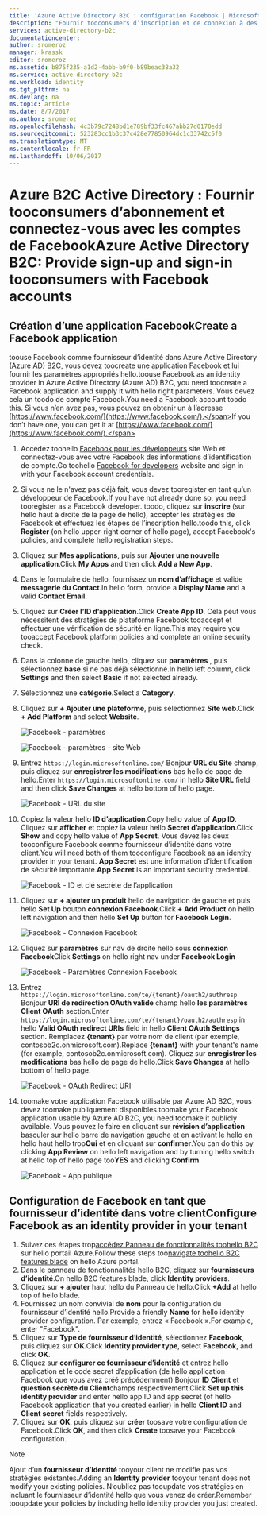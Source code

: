 ```yaml
---
title: 'Azure Active Directory B2C : configuration Facebook | Microsoft Docs'
description: "Fournir tooconsumers d’inscription et de connexion à des comptes de Facebook dans vos applications qui sont sécurisées par Azure Active Directory B2C."
services: active-directory-b2c
documentationcenter: 
author: sromeroz
manager: krassk
editor: sromeroz
ms.assetid: b875f235-a1d2-4abb-b9f0-b89beac38a32
ms.service: active-directory-b2c
ms.workload: identity
ms.tgt_pltfrm: na
ms.devlang: na
ms.topic: article
ms.date: 8/7/2017
ms.author: sromeroz
ms.openlocfilehash: 4c3b79c7248bd1e789bf33fc467abb27d0170edd
ms.sourcegitcommit: 523283cc1b3c37c428e77850964dc1c33742c5f0
ms.translationtype: MT
ms.contentlocale: fr-FR
ms.lasthandoff: 10/06/2017
---
```

# <a name="azure-active-directory-b2c-provide-sign-up-and-sign-in-tooconsumers-with-facebook-accounts"></a><span data-ttu-id="d20d9-103">Azure B2C Active Directory : Fournir tooconsumers d’abonnement et connectez-vous avec les comptes de Facebook</span><span class="sxs-lookup"><span data-stu-id="d20d9-103">Azure Active Directory B2C: Provide sign-up and sign-in tooconsumers with Facebook accounts</span></span>
## <a name="create-a-facebook-application"></a><span data-ttu-id="d20d9-104">Création d’une application Facebook</span><span class="sxs-lookup"><span data-stu-id="d20d9-104">Create a Facebook application</span></span>
<span data-ttu-id="d20d9-105">toouse Facebook comme fournisseur d’identité dans Azure Active Directory (Azure AD) B2C, vous devez toocreate une application Facebook et lui fournir les paramètres appropriés hello.</span><span class="sxs-lookup"><span data-stu-id="d20d9-105">toouse Facebook as an identity provider in Azure Active Directory (Azure AD) B2C, you need toocreate a Facebook application and supply it with hello right parameters.</span></span> <span data-ttu-id="d20d9-106">Vous devez cela un toodo de compte Facebook.</span><span class="sxs-lookup"><span data-stu-id="d20d9-106">You need a Facebook account toodo this.</span></span> <span data-ttu-id="d20d9-107">Si vous n’en avez pas, vous pouvez en obtenir un à l’adresse [https://www.facebook.com/](https://www.facebook.com/).</span><span class="sxs-lookup"><span data-stu-id="d20d9-107">If you don’t have one, you can get it at [https://www.facebook.com/](https://www.facebook.com/).</span></span>

1. <span data-ttu-id="d20d9-108">Accédez toohello [Facebook pour les développeurs](https://developers.facebook.com/) site Web et connectez-vous avec votre Facebook des informations d’identification de compte.</span><span class="sxs-lookup"><span data-stu-id="d20d9-108">Go toohello [Facebook for developers](https://developers.facebook.com/) website and sign in with your Facebook account credentials.</span></span>
2. <span data-ttu-id="d20d9-109">Si vous ne le n'avez pas déjà fait, vous devez tooregister en tant qu’un développeur de Facebook.</span><span class="sxs-lookup"><span data-stu-id="d20d9-109">If you have not already done so, you need tooregister as a Facebook developer.</span></span> <span data-ttu-id="d20d9-110">toodo, cliquez sur **inscrire** (sur hello haut à droite de la page de hello), accepter les stratégies de Facebook et effectuez les étapes de l’inscription hello.</span><span class="sxs-lookup"><span data-stu-id="d20d9-110">toodo this, click **Register** (on hello upper-right corner of hello page), accept Facebook's policies, and complete hello registration steps.</span></span>
3. <span data-ttu-id="d20d9-111">Cliquez sur **Mes applications**, puis sur **Ajouter une nouvelle application**.</span><span class="sxs-lookup"><span data-stu-id="d20d9-111">Click **My Apps** and then click **Add a New App**.</span></span> 
4. <span data-ttu-id="d20d9-112">Dans le formulaire de hello, fournissez un **nom d’affichage** et valide **messagerie du Contact**.</span><span class="sxs-lookup"><span data-stu-id="d20d9-112">In hello form, provide a **Display Name** and a valid **Contact Email**.</span></span>
5. <span data-ttu-id="d20d9-113">Cliquez sur **Créer l’ID d’application**.</span><span class="sxs-lookup"><span data-stu-id="d20d9-113">Click **Create App ID**.</span></span> <span data-ttu-id="d20d9-114">Cela peut vous nécessitent des stratégies de plateforme Facebook tooaccept et effectuer une vérification de sécurité en ligne.</span><span class="sxs-lookup"><span data-stu-id="d20d9-114">This may require you tooaccept Facebook platform policies and complete an online security check.</span></span>
6. <span data-ttu-id="d20d9-115">Dans la colonne de gauche hello, cliquez sur **paramètres** , puis sélectionnez **base** si ne pas déjà sélectionné.</span><span class="sxs-lookup"><span data-stu-id="d20d9-115">In hello left column, click **Settings** and then select **Basic** if not selected already.</span></span>
7. <span data-ttu-id="d20d9-116">Sélectionnez une **catégorie**.</span><span class="sxs-lookup"><span data-stu-id="d20d9-116">Select a **Category**.</span></span> 
8. <span data-ttu-id="d20d9-117">Cliquez sur **+ Ajouter une plateforme**, puis sélectionnez **Site web**.</span><span class="sxs-lookup"><span data-stu-id="d20d9-117">Click **+ Add Platform** and select **Website**.</span></span>
   
    ![Facebook - paramètres](./media/active-directory-b2c-setup-fb-app/fb-settings.png)
   
    ![Facebook - paramètres - site Web](./media/active-directory-b2c-setup-fb-app/fb-website.png)
9. <span data-ttu-id="d20d9-120">Entrez `https://login.microsoftonline.com/` Bonjour **URL du Site** champ, puis cliquez sur **enregistrer les modifications** bas hello de page de hello.</span><span class="sxs-lookup"><span data-stu-id="d20d9-120">Enter `https://login.microsoftonline.com/` in hello **Site URL** field and then click **Save Changes** at hello bottom of hello page.</span></span>
   
    ![Facebook - URL du site](./media/active-directory-b2c-setup-fb-app/fb-site-url.png)

10. <span data-ttu-id="d20d9-122">Copiez la valeur hello **ID d’application**.</span><span class="sxs-lookup"><span data-stu-id="d20d9-122">Copy hello value of **App ID**.</span></span> <span data-ttu-id="d20d9-123">Cliquez sur **afficher** et copiez la valeur hello **Secret d’application**.</span><span class="sxs-lookup"><span data-stu-id="d20d9-123">Click **Show** and copy hello value of **App Secret**.</span></span> <span data-ttu-id="d20d9-124">Vous devez les deux tooconfigure Facebook comme fournisseur d’identité dans votre client.</span><span class="sxs-lookup"><span data-stu-id="d20d9-124">You will need both of them tooconfigure Facebook as an identity provider in your tenant.</span></span> <span data-ttu-id="d20d9-125">**App Secret** est une information d’identification de sécurité importante.</span><span class="sxs-lookup"><span data-stu-id="d20d9-125">**App Secret** is an important security credential.</span></span>
   
    ![Facebook - ID et clé secrète de l’application](./media/active-directory-b2c-setup-fb-app/fb-app-id-app-secret.png)
11. <span data-ttu-id="d20d9-127">Cliquez sur **+ ajouter un produit** hello de navigation de gauche et puis hello **Set Up** bouton **connexion Facebook**.</span><span class="sxs-lookup"><span data-stu-id="d20d9-127">Click **+ Add Product** on hello left navigation and then hello **Set Up** button for **Facebook Login**.</span></span>
   
    ![Facebook - Connexion Facebook](./media/active-directory-b2c-setup-fb-app/fb-login.png)
12. <span data-ttu-id="d20d9-129">Cliquez sur **paramètres** sur nav de droite hello sous **connexion Facebook**</span><span class="sxs-lookup"><span data-stu-id="d20d9-129">Click **Settings** on hello right nav under **Facebook Login**</span></span>

    ![Facebook - Paramètres Connexion Facebook](./media/active-directory-b2c-setup-fb-app/fb-login-settings.png)
13. <span data-ttu-id="d20d9-131">Entrez `https://login.microsoftonline.com/te/{tenant}/oauth2/authresp` Bonjour **URI de redirection OAuth valide** champ hello **les paramètres Client OAuth** section.</span><span class="sxs-lookup"><span data-stu-id="d20d9-131">Enter `https://login.microsoftonline.com/te/{tenant}/oauth2/authresp` in hello **Valid OAuth redirect URIs** field in hello **Client OAuth Settings** section.</span></span> <span data-ttu-id="d20d9-132">Remplacez **{tenant}** par votre nom de client (par exemple, contosob2c.onmicrosoft.com).</span><span class="sxs-lookup"><span data-stu-id="d20d9-132">Replace **{tenant}** with your tenant's name (for example, contosob2c.onmicrosoft.com).</span></span> <span data-ttu-id="d20d9-133">Cliquez sur **enregistrer les modifications** bas hello de page de hello.</span><span class="sxs-lookup"><span data-stu-id="d20d9-133">Click **Save Changes** at hello bottom of hello page.</span></span>
    
    ![Facebook - OAuth Redirect URI](./media/active-directory-b2c-setup-fb-app/fb-oauth-redirect-uri.png)
14. <span data-ttu-id="d20d9-135">toomake votre application Facebook utilisable par Azure AD B2C, vous devez toomake publiquement disponibles.</span><span class="sxs-lookup"><span data-stu-id="d20d9-135">toomake your Facebook application usable by Azure AD B2C, you need toomake it publicly available.</span></span> <span data-ttu-id="d20d9-136">Vous pouvez le faire en cliquant sur **révision d’application** basculer sur hello barre de navigation gauche et en activant le hello en hello haut hello trop**Oui** et en cliquant sur **confirmer**.</span><span class="sxs-lookup"><span data-stu-id="d20d9-136">You can do this by clicking **App Review** on hello left navigation and by turning hello switch at hello top of hello page too**YES** and clicking **Confirm**.</span></span>
    
    ![Facebook - App publique](./media/active-directory-b2c-setup-fb-app/fb-app-public.png)

## <a name="configure-facebook-as-an-identity-provider-in-your-tenant"></a><span data-ttu-id="d20d9-138">Configuration de Facebook en tant que fournisseur d’identité dans votre client</span><span class="sxs-lookup"><span data-stu-id="d20d9-138">Configure Facebook as an identity provider in your tenant</span></span>
1. <span data-ttu-id="d20d9-139">Suivez ces étapes trop[accédez Panneau de fonctionnalités toohello B2C](active-directory-b2c-app-registration.md#navigate-to-b2c-settings) sur hello portail Azure.</span><span class="sxs-lookup"><span data-stu-id="d20d9-139">Follow these steps too[navigate toohello B2C features blade](active-directory-b2c-app-registration.md#navigate-to-b2c-settings) on hello Azure portal.</span></span>
2. <span data-ttu-id="d20d9-140">Dans le panneau de fonctionnalités hello B2C, cliquez sur **fournisseurs d’identité**.</span><span class="sxs-lookup"><span data-stu-id="d20d9-140">On hello B2C features blade, click **Identity providers**.</span></span>
3. <span data-ttu-id="d20d9-141">Cliquez sur **+ ajouter** haut hello du Panneau de hello.</span><span class="sxs-lookup"><span data-stu-id="d20d9-141">Click **+Add** at hello top of hello blade.</span></span>
4. <span data-ttu-id="d20d9-142">Fournissez un nom convivial de **nom** pour la configuration du fournisseur d’identité hello.</span><span class="sxs-lookup"><span data-stu-id="d20d9-142">Provide a friendly **Name** for hello identity provider configuration.</span></span> <span data-ttu-id="d20d9-143">Par exemple, entrez « Facebook ».</span><span class="sxs-lookup"><span data-stu-id="d20d9-143">For example, enter "Facebook".</span></span>
5. <span data-ttu-id="d20d9-144">Cliquez sur **Type de fournisseur d’identité**, sélectionnez **Facebook**, puis cliquez sur **OK**.</span><span class="sxs-lookup"><span data-stu-id="d20d9-144">Click **Identity provider type**, select **Facebook**, and click **OK**.</span></span>
6. <span data-ttu-id="d20d9-145">Cliquez sur **configurer ce fournisseur d’identité** et entrez hello application et le code secret d’application (de hello application Facebook que vous avez créé précédemment) Bonjour **ID Client** et **question secrète du Client**champs respectivement.</span><span class="sxs-lookup"><span data-stu-id="d20d9-145">Click **Set up this identity provider** and enter hello app ID and app secret (of hello Facebook application that you created earlier) in hello **Client ID** and **Client secret** fields respectively.</span></span>
7. <span data-ttu-id="d20d9-146">Cliquez sur **OK**, puis cliquez sur **créer** toosave votre configuration de Facebook.</span><span class="sxs-lookup"><span data-stu-id="d20d9-146">Click **OK**, and then click **Create** toosave your Facebook configuration.</span></span>

> [!NOTE]
> <span data-ttu-id="d20d9-147">Ajout d’un **fournisseur d’identité** tooyour client ne modifie pas vos stratégies existantes.</span><span class="sxs-lookup"><span data-stu-id="d20d9-147">Adding an **Identity provider** tooyour tenant does not modify your existing policies.</span></span> <span data-ttu-id="d20d9-148">N’oubliez pas tooupdate vos stratégies en incluant le fournisseur d’identité hello que vous venez de créer.</span><span class="sxs-lookup"><span data-stu-id="d20d9-148">Remember tooupdate your policies by including hello identity provider you just created.</span></span>
>